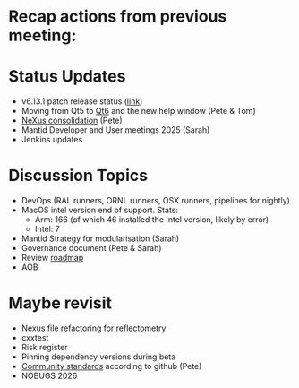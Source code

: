 # Recap actions from previous meeting:

# Status Updates
- v6.13.1 patch release status ([link](https://github.com/mantidproject/mantid/milestone/125))
- Moving from Qt5 to [Qt6](https://github.com/mantidproject/mantid/issues/38415) and the new help window (Pete & Tom)
- [NeXus consolidation](https://github.com/mantidproject/mantid/issues/38332) (Pete)
- Mantid Developer and User meetings 2025 (Sarah)
- Jenkins updates

# Discussion Topics
- DevOps (RAL runners, ORNL runners, OSX runners, pipelines for nightly)
- MacOS intel version end of support. Stats:
  - Arm: 166 (of which 46 installed the Intel version, likely by error)
  - Intel: 7
- Mantid Strategy for modularisation (Sarah)
- Governance document (Pete & Sarah)
- Review [roadmap](https://github.com/orgs/mantidproject/projects/47/views/1)
- AOB

# Maybe revisit
- Nexus file refactoring for reflectometry
- cxxtest
- Risk register
- Pinning dependency versions during beta
- [Community standards](https://github.com/mantidproject/mantid/community) according to github (Pete)
- NOBUGS 2026
